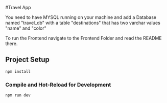 #Travel App

You need to have MYSQL running on your machine and add a Database named "travel_db" with a table "destinations" that has two varchar values "name" and "color"

To run the Frontend navigate to the Frontend Folder and read the README there.

## Project Setup

```sh
npm install
```

### Compile and Hot-Reload for Development

```sh
npm run dev
```
